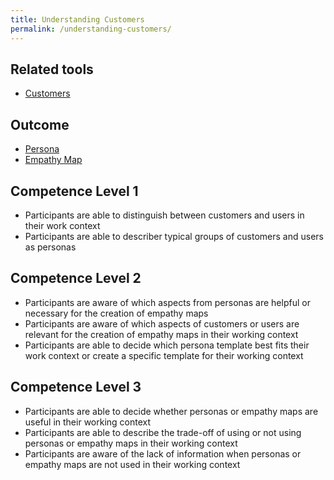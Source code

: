 ```yaml
---
title: Understanding Customers
permalink: /understanding-customers/
---
```


## Related tools

* [Customers](https://manual.advancedproductowner.com/customers/)

## Outcome

* [Persona](https://manual.advancedproductowner.com/persona/)
* [Empathy Map](https://manual.advancedproductowner.com/empathy-map/)

## Competence Level 1

* Participants are able to distinguish between customers and users in their work context
* Participants are able to describer typical groups of customers and users as personas

## Competence Level 2

* Participants are aware of which aspects from personas are helpful or necessary for the creation of empathy maps
* Participants are aware of which aspects of customers or users are relevant for the creation of empathy maps in their working context
* Participants are able to decide which persona template best fits their work context or create a specific template for their working context
 
## Competence Level 3

* Participants are able to decide whether personas or empathy maps are useful in their working context
* Participants are able to describe the trade-off of using or not using  personas or empathy maps in their working context
* Participants are aware of the lack of information when personas or empathy maps are not used in their working context